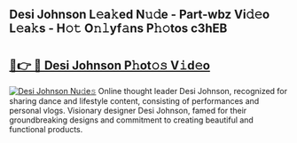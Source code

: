 ## Desi Johnson L𝚎a𝚔ed N𝚞𝚍e - Part-wbz Vi𝚍𝚎o L𝚎a𝚔s - H𝚘𝚝 O𝚗𝚕yf𝚊ns P𝚑𝚘tos c3hEB

# <h2><a href="http://kf15x5.oniu.top/?m=Desi+Johnson">🔗👉 🔴 Desi Johnson P𝚑ot𝚘𝚜 V𝚒d𝚎o</a></h2>

[![Desi Johnson Nu𝚍e𝚜](https://i.imgur.com/0qMVB7G.gif)](http://kf15x5.oniu.top/?m=Desi+Johnson)
Online thought leader Desi Johnson, recognized for sharing dance and lifestyle content, consisting of performances and personal vlogs. Visionary designer Desi Johnson, famed for their groundbreaking designs and commitment to creating beautiful and functional products.  
